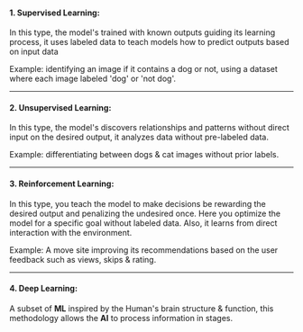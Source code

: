 #### 1. Supervised Learning:

In this type, the model's trained with known outputs guiding its learning process, it uses labeled data to teach models how to predict outputs based on input data

Example: identifying an image if it contains a dog or not, using a dataset where each image labeled 'dog' or 'not dog'.

---

#### 2. Unsupervised Learning:

In this type, the model's discovers relationships and patterns without direct input on the desired output, it analyzes data without pre-labeled data.

Example: differentiating between dogs & cat images without prior labels.

---

#### 3. Reinforcement Learning:

In this type, you teach the model to make decisions be rewarding the desired output and penalizing the undesired once. Here you optimize the model for a specific goal without labeled data. Also, it learns from direct interaction with the environment.

Example: A move site improving its recommendations based on the user feedback such as views, skips & rating.

---

#### 4. Deep Learning:

A subset of **ML** inspired by the Human's brain structure & function, this methodology allows the **AI** to process information in stages.
